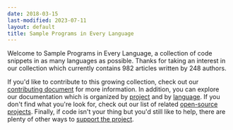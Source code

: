 ```yaml
---
date: 2018-03-15
last-modified: 2023-07-11
layout: default
title: Sample Programs in Every Language
---
```


Welcome to Sample Programs in Every Language, a collection of code snippets in as many languages as possible. Thanks for taking an interest in our collection which currently contains 982 articles written by 248 authors.

If you'd like to contribute to this growing collection, check out our [contributing document](https://github.com/TheRenegadeCoder/sample-programs/blob/master/.github/CONTRIBUTING.md) for more information. In addition, you can explore our documentation which is organized by [project](/projects) and by [language](/languages). If you don't find what you're look for, check out our list of related [open-source projects](/related). Finally, if code isn't your thing but you'd still like to help, there are plenty of other ways to [support the project](https://therenegadecoder.com/updates/5-ways-you-can-support-the-renegade-coder/).